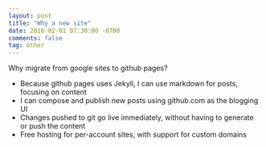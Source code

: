 ```yaml
---
layout: post
title: "Why a new site"
date: 2016-02-01 07:30:00 -0700
comments: false
tag: other
---
```


Why migrate from google sites to github pages? 

* Because github pages uses Jekyll, I can use markdown for posts, focusing on content
* I can compose and publish new posts using github.com as the blogging UI
* Changes pushed to git go live immediately, without having to generate or push the content
* Free hosting for per-account sites, with support for custom domains
